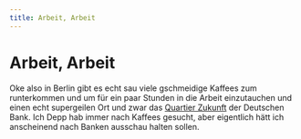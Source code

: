 ```yaml
---
title: Arbeit, Arbeit
---
```


# Arbeit, Arbeit

Oke also in Berlin gibt es echt sau viele gschmeidige Kaffees zum runterkommen und um für ein paar Stunden in die Arbeit einzutauchen und einen echt supergeilen Ort und zwar das <a href="https://goo.gl/maps/44B6BHv1X43iTpZy6" target="_blank">Quartier Zukunft</a> der Deutschen Bank. Ich Depp hab immer nach Kaffees gesucht, aber eigentlich hätt ich anscheinend nach Banken ausschau halten sollen.

<CardContainer>
    <CardColumn>
        <LocationCard 
            title="Deutsche Bank Quartier Zukunft" 
            subtitle="Friedrichstraße 181, 10117 Berlin, Germany" 
            link="https://goo.gl/maps/44B6BHv1X43iTpZy6"
            tag="Latte ca. 3 €"
            description="Uuuuultra viel Platz, WLAN, Steckdosen und alle möglichen Sitzmöglichkeiten. Also hier kann man wirklich den gesamten Tag verbringen." />
    </CardColumn>
    <CardColumn>
        <LocationCard 
            title="Reeham Coffee" 
            subtitle="Schlüterstraße 12, 10625 Berlin, Germany" 
            link="https://g.page/reehamcoffee?share"
            tag="Latte ca. 3 €"
            description="Hinten in der Ecke gibt es zwei riesige Sessel in denen man total abtauchen und lostippen kann. Dazu gibt es hier auch echt geiles Essen und total freundliche Mitarbeiter." />
    </CardColumn>
    <CardColumn>
        <LocationCard 
            title="EINSTEIN KAFFEE Savignyplatz" 
            subtitle="Stadtbahnbogen 596, 10623 Berlin, Germany" 
            link="https://goo.gl/maps/vZ5ZXNNmYiRVpsRd6"
            tag="Latte ca. 3 €"
            description="Von diesen EINSTEIN KAFFEEs gibts anscheinend ein paar in Berlin, aber jedes mal wars richtig angenehm. Hier muss man auf alle Fälle aufpassen, wo man sich hinsetzt, da es leider nicht so viele Steckdosen gibt." />
    </CardColumn>
    <CardColumn>
        <LocationCard 
            title="cuccuma" 
            subtitle="Zossener Str. 34, 10961 Berlin, Germany" 
            link="https://goo.gl/maps/nxLAw52ghNjCTkGJ6"
            tag="Latte ca. 2.9 €"
            description="Hier gibts zwar leider keine chilligen Ecken um sich dort voll gehen zu lassen, aber trotzdem ein echt sau liebes Kaffee." />
    </CardColumn>
</CardContainer>